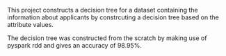 This project constructs a decision tree for a dataset containing the information about applicants by constrcuting a decision tree based on the attribute values. 

The decision tree was constructed from the scratch by making use of pyspark rdd and gives an accuracy of 98.95%. 